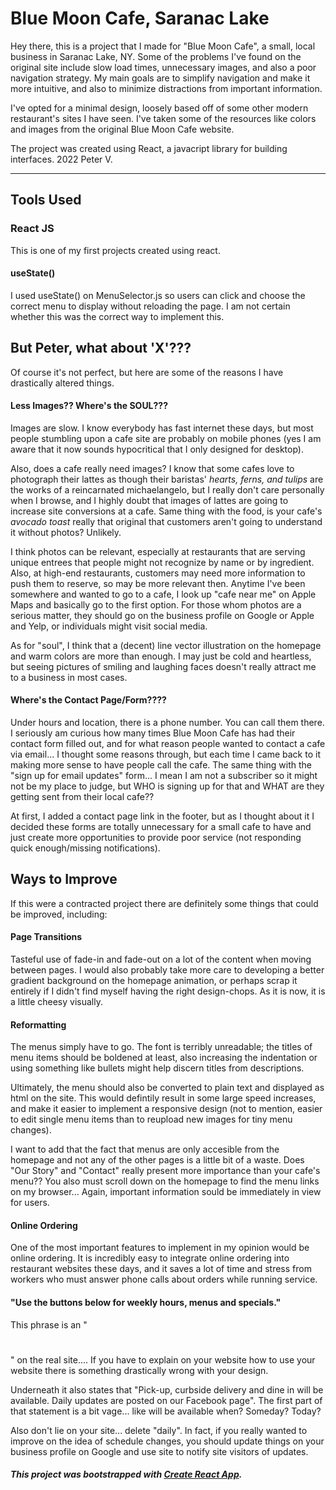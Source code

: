 # Blue Moon Cafe, Saranac Lake

Hey there, this is a project that I made for "Blue Moon Cafe", a small, local business in Saranac Lake, NY. 
Some of the problems I've found on the original site include slow load times, unnecessary images, and also a poor navigation strategy.
My main goals are to simplify navigation and make it more intuitive, and also to minimize distractions from important information.

I've opted for a minimal design, loosely based off of some other modern restaurant's sites I have seen.
I've taken some of the resources like colors and images from the original Blue Moon Cafe website.


The project was created using React, a javacript library for building interfaces.
2022 Peter V.
**********************************************************

## Tools Used

### React JS

This is one of my first projects created using react.

#### useState()

I used useState() on MenuSelector.js so users can click and choose the correct menu to display without reloading the page. 
I am not certain whether this was the correct way to implement this.

## But Peter, what about 'X'???

Of course it's not perfect, but here are some of the reasons I have drastically altered things.

#### Less Images?? Where's the SOUL???

Images are slow. I know everybody has fast internet these days, but most people stumbling upon a cafe site are probably on mobile phones (yes I am aware that it now sounds hypocritical that I only designed for desktop).

Also, does a cafe really need images?
I know that some cafes love to photograph their lattes as though their baristas' _hearts, ferns, and tulips_ are the works of a reincarnated michaelangelo, but I really don't care personally when I browse, and I highly doubt that images of lattes are going to increase site conversions at a cafe.
Same thing with the food, is your cafe's _avocado toast_ really that original that customers aren't going to understand it without photos? Unlikely.

I think photos can be relevant, especially at restaurants that are serving unique entrees that people might not recognize by name or by ingredient. Also, at high-end restaurants, customers may need more information to push them to reserve, so may be more relevant then. Anytime I've been somewhere and wanted to go to a cafe, I look up "cafe near me" on Apple Maps and basically go to the first option. For those whom photos are a serious matter, they should go on the business profile on Google or Apple and Yelp, or individuals might visit social media.

As for "soul", I think that a (decent) line vector illustration on the homepage and warm colors are more than enough. I may just be cold and heartless, but seeing pictures of smiling and laughing faces doesn't really attract me to a business in most cases.

#### Where's the Contact Page/Form????

Under hours and location, there is a phone number. You can call them there.
I seriously am curious how many times Blue Moon Cafe has had their contact form filled out, and for what reason people wanted to contact a cafe via email... I thought some reasons through, but each time I came back to it making more sense to have people call the cafe. The same thing with the "sign up for email updates" form... I mean I am not a subscriber so it might not be my place to judge, but WHO is signing up for that and WHAT are they getting sent from their local cafe?? 

At first, I added a contact page link in the footer, but as I thought about it I decided these forms are totally unnecessary for a small cafe to have and just create more opportunities to provide poor service (not responding quick enough/missing notifications).

## Ways to Improve

If this were a contracted project there are definitely some things that could be improved, including:

#### Page Transitions

Tasteful use of fade-in and fade-out on a lot of the content when moving between pages.
I would also probably take more care to developing a better gradient background on the homepage animation, or perhaps scrap it entirely if I didn't find myself having the right design-chops. As it is now, it is a little cheesy visually. 

#### Reformatting

The menus simply have to go. The font is terribly unreadable; the titles of menu items should be boldened at least, also increasing the indentation or using something like bullets might help discern titles from descriptions.

Ultimately, the menu should also be converted to plain text and displayed as html on the site. This would defintily result in some large speed increases, and make it easier to implement a responsive design (not to mention, easier to edit single menu items than to reupload new images for tiny menu changes).

I want to add that the fact that menus are only accesible from the homepage and not any of the other pages is a little bit of a waste. Does "Our Story" and "Contact" really present more importance than your cafe's menu?? You also must scroll down on the homepage to find the menu links on my browser... Again, important information sould be immediately in view for users.

#### Online Ordering

One of the most important features to implement in my opinion would be online ordering. It is incredibly easy to integrate online ordering into restaurant websites these days, and it saves a lot of time and stress from workers who must answer phone calls about orders while running service. 

#### "Use the buttons below for weekly hours, menus and specials."

This phrase is an "<h1></h1>" on the real site.... 
If you have to explain on your website how to use your website there is something drastically wrong with your design.

Underneath it also states that "Pick-up, curbside delivery and dine in will be available.  Daily updates are posted on our Facebook page".
The first part of that statement is a bit vage... like will be available when? Someday? Today?

Also don't lie on your site... delete "daily".
In fact, if you really wanted to improve on the idea of schedule changes, you should update things on your business profile on Google and use site <alerts> to notify site visitors of updates.

##### This project was bootstrapped with [Create React App](https://github.com/facebook/create-react-app).
